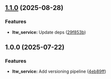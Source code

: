 ## [1.1.0](https://github.com/xcapit/shelter/compare/ltw_service-v1.0.0...ltw_service-v1.1.0) (2025-08-28)

### Features

* **ltw_service:** Update deps ([29f853b](https://github.com/xcapit/shelter/commit/29f853bd02e33f308e22034fe9e8f46b54506dec))

## 1.0.0 (2025-07-22)

### Features

* **ltw_service:** Add versioning pipeline ([4eb89ff](https://github.com/xcapit/shelter/commit/4eb89ffdf9cd0571e9771b4ebbf309d97387bed1))
